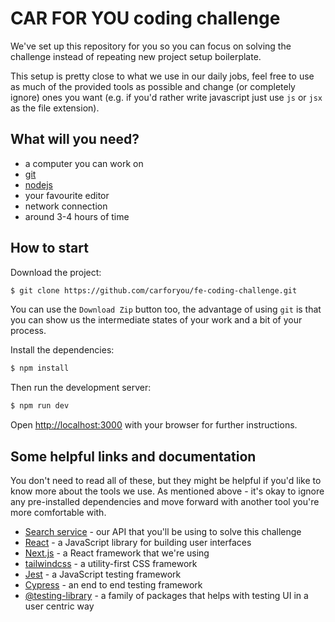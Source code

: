 # CAR FOR YOU coding challenge

We've set up this repository for you so you can focus on solving the challenge instead of repeating new project setup boilerplate.

This setup is pretty close to what we use in our daily jobs, feel free to use as much of the provided tools as possible and change (or completely ignore) ones you want (e.g. if you'd rather write javascript just use `js` or `jsx` as the file extension).

## What will you need?

- a computer you can work on
- [git](https://git-scm.com/downloads)
- [nodejs](https://nodejs.org/en/download/)
- your favourite editor
- network connection
- around 3-4 hours of time

## How to start

Download the project:

```bash
$ git clone https://github.com/carforyou/fe-coding-challenge.git
```

You can use the `Download Zip` button too, the advantage of using `git` is that you can show us the intermediate states of your work and a bit of your process.

Install the dependencies:

```bash
$ npm install
```

Then run the development server:

```bash
$ npm run dev
```

Open [http://localhost:3000](http://localhost:3000) with your browser for further instructions.

## Some helpful links and documentation
You don't need to read all of these, but they might be helpful if you'd like to know more about the tools we use. As mentioned above - it's okay to ignore any pre-installed dependencies and move forward with another tool you're more comfortable with.

- [Search service](https://inventory-search-service.preprod.carforyou.ch/swagger-ui/index.html#/Current%20Makes/Models) - our API that you'll be using to solve this challenge
- [React](https://reactjs.org/docs) - a JavaScript library for building user interfaces
- [Next.js](https://nextjs.org/docs) - a React framework that we're using
- [tailwindcss](https://tailwindcss.com/docs) - a utility-first CSS framework
- [Jest](https://jestjs.io/docs/en/getting-started) - a JavaScript testing framework
- [Cypress](https://docs.cypress.io/) - an end to end testing framework
- [@testing-library](https://testing-library.com/docs/intro) - a family of packages that helps with testing UI in a user centric way
